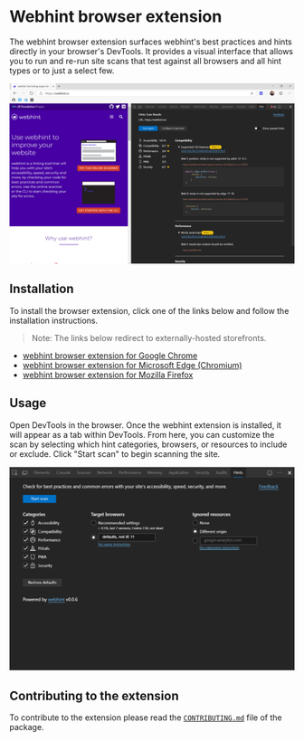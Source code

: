 # Webhint browser extension

The webhint browser extension surfaces webhint's best practices and hints
directly in your browser's DevTools. It provides a visual interface that
allows you to run and re-run site scans that test against all browsers and
all hint types or to just a select few.

![The webhint browser extension running against webhint.io.](images/extension-browser-0.png)

## Installation

To install the browser extension, click one of the links below and follow the
installation instructions.

 > Note: The links below redirect to externally-hosted storefronts.

- [webhint browser extension for Google Chrome](https://chrome.google.com/webstore/detail/webhint/gccemnpihkbgkdmoogenkbkckppadcag)
- [webhint browser extension for Microsoft Edge (Chromium)](https://microsoftedge.microsoft.com/insider-addons/detail/mlgfbihcfnkaenjpdcngdnhcpkdmcdee)
- [webhint browser extension for Mozilla Firefox](https://addons.mozilla.org/en-US/firefox/addon/webhint/)

## Usage

Open DevTools in the browser. Once the webhint extension is installed, it will
appear as a tab within DevTools. From here, you can customize the scan by
selecting which hint categories, browsers, or resources to include or exclude.
Click "Start scan" to begin scanning the site.

![Choosing settings for a webhint site scan.](images/extension-browser-1.png)

## Contributing to the extension

To contribute to the extension please read the [`CONTRIBUTING.md`][contributing]
file of the package.

<!-- Link labels -->

[contributing]: https://github.com/webhintio/hint/blob/main/packages/extension-browser/CONTRIBUTING.md
